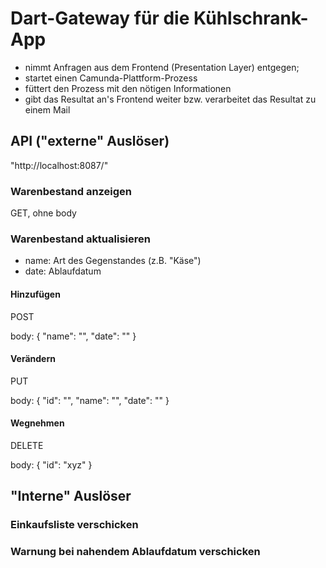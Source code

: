 # Dart-Gateway für die Kühlschrank-App

* nimmt Anfragen aus dem Frontend (Presentation Layer) entgegen;
* startet einen Camunda-Plattform-Prozess
* füttert den Prozess mit den nötigen Informationen
* gibt das Resultat an's Frontend weiter bzw. verarbeitet das Resultat zu
  einem Mail

## API ("externe" Auslöser)

"http://localhost:8087/"

### Warenbestand anzeigen

GET, ohne body

### Warenbestand aktualisieren

* name: Art des Gegenstandes (z.B. "Käse")
* date: Ablaufdatum

#### Hinzufügen

POST

body: {
  "name": "",
  "date": ""
}

#### Verändern

PUT

body: {
  "id": "",
  "name": "",
  "date": ""
}

#### Wegnehmen

DELETE

body: {
  "id": "xyz"
}

## "Interne" Auslöser

### Einkaufsliste verschicken

### Warnung bei nahendem Ablaufdatum verschicken
